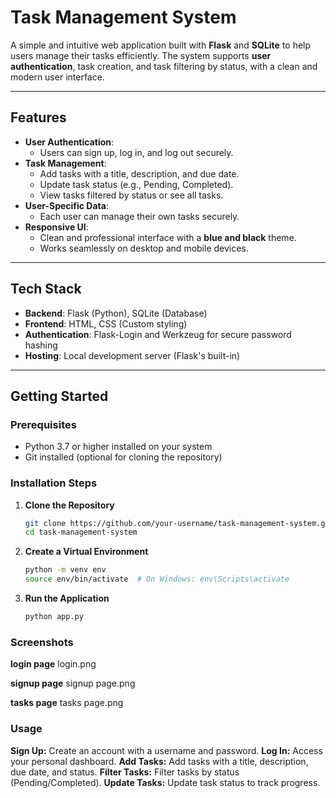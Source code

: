 # **Task Management System**

A simple and intuitive web application built with **Flask** and **SQLite** to help users manage their tasks efficiently. The system supports **user authentication**, task creation, and task filtering by status, with a clean and modern user interface.

---

## **Features**

- **User Authentication**:  
  - Users can sign up, log in, and log out securely.
- **Task Management**:  
  - Add tasks with a title, description, and due date.  
  - Update task status (e.g., Pending, Completed).  
  - View tasks filtered by status or see all tasks.
- **User-Specific Data**:  
  - Each user can manage their own tasks securely.
- **Responsive UI**:  
  - Clean and professional interface with a **blue and black** theme.  
  - Works seamlessly on desktop and mobile devices.

---

## **Tech Stack**

- **Backend**: Flask (Python), SQLite (Database)
- **Frontend**: HTML, CSS (Custom styling)
- **Authentication**: Flask-Login and Werkzeug for secure password hashing
- **Hosting**: Local development server (Flask's built-in)

---

## **Getting Started**

### Prerequisites

- Python 3.7 or higher installed on your system
- Git installed (optional for cloning the repository)

### Installation Steps

1. **Clone the Repository**
   ```bash
   git clone https://github.com/your-username/task-management-system.git
   cd task-management-system
2. **Create a Virtual Environment**
   ```bash
   python -m venv env
   source env/bin/activate  # On Windows: env\Scripts\activate
3. **Run the Application**
   ```bash
   python app.py

### Screenshots
**login page**
login.png

**signup page**
signup page.png

**tasks page**
tasks page.png


### Usage
**Sign Up:**
Create an account with a username and password.
**Log In:**
Access your personal dashboard.
**Add Tasks:**
Add tasks with a title, description, due date, and status.
**Filter Tasks:**
Filter tasks by status (Pending/Completed).
**Update Tasks:**
Update task status to track progress.
   
